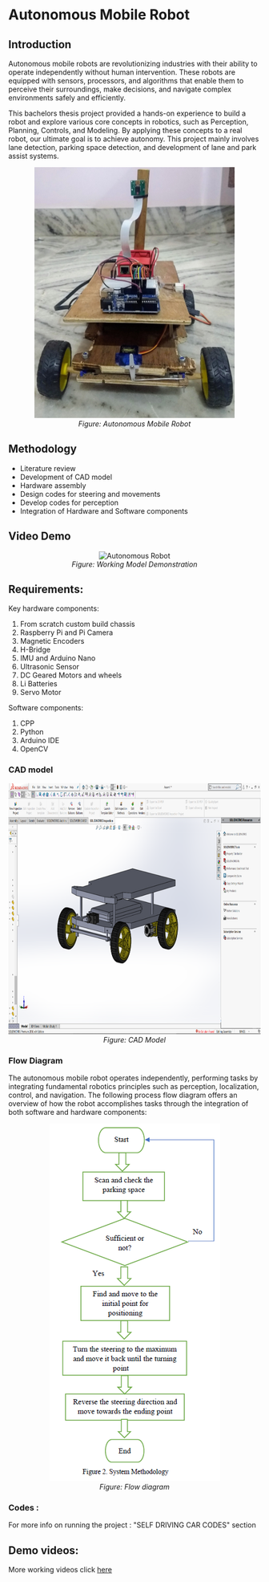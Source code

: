 # Autonomous Mobile Robot

## Introduction

Autonomous mobile robots are revolutionizing industries with their ability to operate independently without human intervention. These robots are equipped with sensors, processors, and algorithms that enable them to perceive their surroundings, make decisions, and navigate complex environments safely and efficiently.

This bachelors thesis project provided a hands-on experience to build a robot and explore various core concepts in robotics, such as Perception, Planning, Controls, and Modeling. By applying these concepts to a real robot, our ultimate goal is to achieve autonomy. This project mainly involves lane detection, parking space detection, and development of lane and park assist systems.

<p align="center">
  <img src="Prototype images/AMR_view.jpg" alt="Autonomous Robot" width="400" height="500"><br>
  <em>Figure: Autonomous Mobile Robot</em>
</p>

## Methodology
- Literature review
- Development of CAD model
- Hardware assembly
- Design codes for steering and movements
- Develop codes for perception
- Integration of Hardware and Software components


## Video Demo

<p align="center">
  <img src="./Demo videos/demo.gif" alt="Autonomous Robot" width="400" height="500"><br>
  <em>Figure: Working Model Demonstration</em>
</p>

## Requirements:
Key hardware components:

1. From scratch custom build chassis
2. Raspberry Pi and Pi Camera
3. Magnetic Encoders
4. H-Bridge
5. IMU and Arduino Nano
6. Ultrasonic Sensor
7. DC Geared Motors and wheels
8. Li Batteries
9. Servo Motor

Software components:
1. CPP
2. Python
3. Arduino IDE
4. OpenCV

### CAD model

<p align="center">
  <img src="CAD Models/isometricview.png" alt="CAD Model" width="700" height="500"><br>
  <em>Figure: CAD Model</em>
</p>

### Flow Diagram
The autonomous mobile robot operates independently, performing tasks by integrating fundamental robotics principles such as perception, localization, control, and navigation. The following process flow diagram offers an overview of how the robot accomplishes tasks through the integration of both software and hardware components:

<p align="center">
  <img src="Flow_diagram1.png" alt="Flow Diagram" ><br>
  <em>Figure: Flow diagram</em>
</p>


### Codes : 
For more info on running the project : "SELF DRIVING CAR CODES" section

## Demo videos:
More working videos click [here](./Demo%20videos/) 


